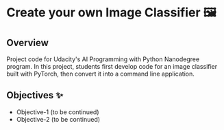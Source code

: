 # Create your own Image Classifier 🖼️

## Overview 
Project code for Udacity's AI Programming with Python Nanodegree program. In this project, students first develop code for an image classifier built with PyTorch, then convert it into a command line application.

## Objectives ✨

- Objective-1 (to be continued)
- Objective-2 (to be continued)
